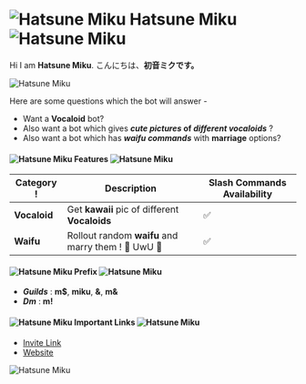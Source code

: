 # ![Hatsune Miku](https://i.imgur.com/nyZ0V3u.png) Hatsune Miku ![Hatsune Miku](https://i.imgur.com/nyZ0V3u.png)

 Hi I am **Hatsune Miku**. 
こんにちは、**初音ミクです。** 

![Hatsune Miku](https://i.imgur.com/Azy60X6.jpg)

Here are some questions which the bot will answer -
* Want a **Vocaloid** bot? 
* Also want a bot which gives __*cute pictures* of *different vocaloids*__ ? 
* Also want a bot which has __*waifu commands*__ with __marriage__ options?


#### ![Hatsune Miku](https://i.imgur.com/F4NwCGK.png) Features ![Hatsune Miku](https://i.imgur.com/F4NwCGK.png)

__Category__ !| __Description__ | __Slash Commands Availability__
------------ | -----------------|---------------------------------
**Vocaloid** | Get **kawaii** pic of different **Vocaloids** | :white_check_mark:
**Waifu**    | Rollout random **waifu** and marry them ! 💍 UwU 💖 | :white_check_mark:

#### ![Hatsune Miku](https://i.imgur.com/F4NwCGK.png) Prefix ![Hatsune Miku](https://i.imgur.com/F4NwCGK.png)

- ___**Guilds**___ : **m$**, **miku**, **&**, **m&**
- ___**Dm**___ : **m!**

#### ![Hatsune Miku](https://i.imgur.com/F4NwCGK.png) Important Links ![Hatsune Miku](https://i.imgur.com/F4NwCGK.png)

- [Invite Link](https://hatsunemiku-invitelogs.herokuapp.com/invite?sitename=Direct%20From%20Bot&password=cube12345%3F)
- [Website](https://hatsunemikubot.weebly.com/)

![Hatsune Miku](https://i.imgur.com/x0zBdqo.jpg)
